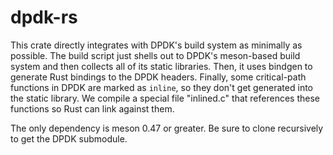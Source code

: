 # dpdk-rs
This crate directly integrates with DPDK's build system as minimally as possible. The build script just shells
out to DPDK's meson-based build system and then collects all of its static libraries. Then, it uses bindgen
to generate Rust bindings to the DPDK headers. Finally, some critical-path functions in DPDK are marked as 
`inline`, so they don't get generated into the static library. We compile a special file "inlined.c" that 
references these functions so Rust can link against them.

The only dependency is meson 0.47 or greater. Be sure to clone recursively to get the DPDK submodule.
